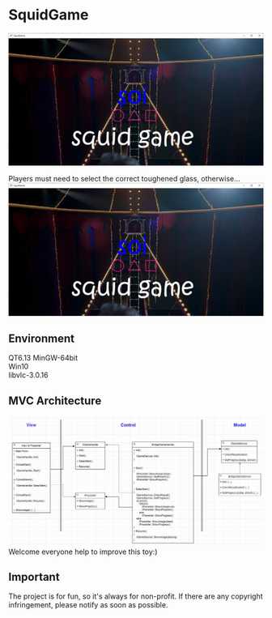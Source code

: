 # SquidGame

![image](https://github.com/srxrrrrr/SquidGame/blob/master/doc/opening.jpg)

Players must need to select the correct toughened glass, otherwise...
![image](https://github.com/srxrrrrr/SquidGame/blob/master/doc/opening.jpg)

## Environment
QT6.13 MinGW-64bit  
Win10  
libvlc-3.0.16

## MVC Architecture
![image](https://github.com/srxrrrrr/SquidGame/blob/master/doc/MVC%20architecture.JPG)
Welcome everyone help to improve this toy:)

## Important
The project is for fun, so it's always for non-profit. If there are any copyright infringement, please notify as soon as possible.
